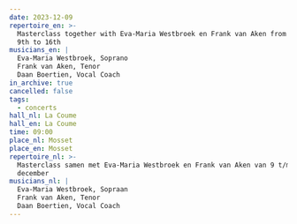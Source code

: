```yaml
---
date: 2023-12-09
repertoire_en: >-
  Masterclass together with Eva-Maria Westbroek en Frank van Aken from December
  9th to 16th
musicians_en: |
  Eva-Maria Westbroek, Soprano
  Frank van Aken, Tenor
  Daan Boertien, Vocal Coach
in_archive: true
cancelled: false
tags:
  - concerts
hall_nl: La Coume
hall_en: La Coume
time: 09:00
place_nl: Mosset
place_en: Mosset
repertoire_nl: >-
  Masterclass samen met Eva-Maria Westbroek en Frank van Aken van 9 t/m 16
  december
musicians_nl: |
  Eva-Maria Westbroek, Sopraan
  Frank van Aken, Tenor
  Daan Boertien, Vocal Coach
---
```

